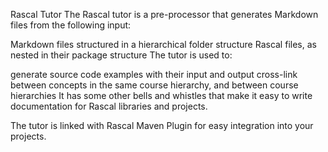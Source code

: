 Rascal Tutor
The Rascal tutor is a pre-processor that generates Markdown files from the following input:

Markdown files structured in a hierarchical folder structure
Rascal files, as nested in their package structure
The tutor is used to:

generate source code examples with their input and output
cross-link between concepts in the same course hierarchy, and between course hierarchies
It has some other bells and whistles that make it easy to write documentation for Rascal libraries and projects.

The tutor is linked with Rascal Maven Plugin for easy integration into your projects.
